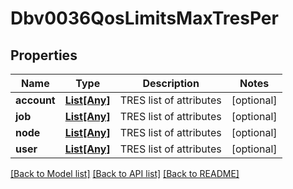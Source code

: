 # Dbv0036QosLimitsMaxTresPer

## Properties
Name | Type | Description | Notes
------------ | ------------- | ------------- | -------------
**account** | [**List[Any]**](Any.md) | TRES list of attributes | [optional] 
**job** | [**List[Any]**](Any.md) | TRES list of attributes | [optional] 
**node** | [**List[Any]**](Any.md) | TRES list of attributes | [optional] 
**user** | [**List[Any]**](Any.md) | TRES list of attributes | [optional] 

[[Back to Model list]](../README.md#documentation-for-models) [[Back to API list]](../README.md#documentation-for-api-endpoints) [[Back to README]](../README.md)


